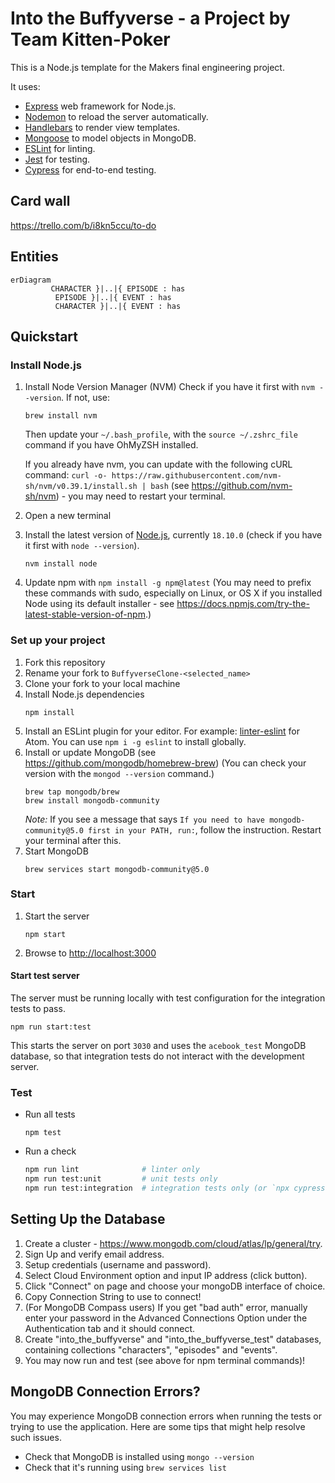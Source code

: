 # Into the Buffyverse - a Project by Team Kitten-Poker

This is a Node.js template for the Makers final engineering project.

It uses:

- [Express](https://expressjs.com/) web framework for Node.js.
- [Nodemon](https://nodemon.io/) to reload the server automatically.
- [Handlebars](https://handlebarsjs.com/) to render view templates.
- [Mongoose](https://mongoosejs.com) to model objects in MongoDB.
- [ESLint](https://eslint.org) for linting.
- [Jest](https://jestjs.io/) for testing.
- [Cypress](https://www.cypress.io/) for end-to-end testing.

## Card wall

https://trello.com/b/i8kn5ccu/to-do

## Entities

```mermaid
erDiagram
         CHARACTER }|..|{ EPISODE : has
          EPISODE }|..|{ EVENT : has
          CHARACTER }|..|{ EVENT : has
```

## Quickstart

### Install Node.js

1. Install Node Version Manager (NVM)
   Check if you have it first with `nvm --version`. If not, use:

   ```
   brew install nvm
   ```

   Then update your `~/.bash_profile`, with the `source ~/.zshrc_file` command if you have OhMyZSH installed.

   If you already have nvm, you can update with the following cURL command:
   `curl -o- https://raw.githubusercontent.com/nvm-sh/nvm/v0.39.1/install.sh | bash` (see https://github.com/nvm-sh/nvm) - you may need to restart your terminal.

2. Open a new terminal
3. Install the latest version of [Node.js](https://nodejs.org/en/), currently `18.10.0` (check if you have it first with `node --version`).
   ```
   nvm install node
   ```
4. Update npm with `npm install -g npm@latest` (You may need to prefix these commands with sudo, especially on Linux, or OS X if you installed Node using its default installer - see https://docs.npmjs.com/try-the-latest-stable-version-of-npm.)

### Set up your project

1. Fork this repository
2. Rename your fork to `BuffyverseClone-<selected_name>`
3. Clone your fork to your local machine
4. Install Node.js dependencies
   ```
   npm install
   ```
5. Install an ESLint plugin for your editor. For example: [linter-eslint](https://github.com/AtomLinter/linter-eslint) for Atom. You can use `npm i -g eslint` to install globally.
6. Install or update MongoDB (see https://github.com/mongodb/homebrew-brew)
   (You can check your version with the `mongod --version` command.)
   ```
   brew tap mongodb/brew
   brew install mongodb-community
   ```
   _Note:_ If you see a message that says `If you need to have mongodb-community@5.0 first in your PATH, run:`, follow the instruction. Restart your terminal after this.
7. Start MongoDB
   ```
   brew services start mongodb-community@5.0
   ```

### Start

1. Start the server
   ```
   npm start
   ```
2. Browse to [http://localhost:3000](http://localhost:3000)

#### Start test server

The server must be running locally with test configuration for the
integration tests to pass.

```
npm run start:test
```

This starts the server on port `3030` and uses the `acebook_test` MongoDB database,
so that integration tests do not interact with the development server.

### Test

- Run all tests
  ```
  npm test
  ```
- Run a check
  ```bash
  npm run lint              # linter only
  npm run test:unit         # unit tests only
  npm run test:integration  # integration tests only (or `npx cypress run`)
  ```

## Setting Up the Database

1. Create a cluster - https://www.mongodb.com/cloud/atlas/lp/general/try.
2. Sign Up and verify email address.
3. Setup credentials (username and password).
4. Select Cloud Environment option and input IP address (click button).
5. Click "Connect" on page and choose your mongoDB interface of choice.
6. Copy Connection String to use to connect!
7. (For MongoDB Compass users) If you get "bad auth" error, manually enter your password in the Advanced Connections Option under the Authentication tab and it should connect.
8. Create "into_the_buffyverse" and "into_the_buffyverse_test" databases, containing collections "characters", "episodes" and "events".
9. You may now run and test (see above for npm terminal commands)!

## MongoDB Connection Errors?

You may experience MongoDB connection errors when running the tests or trying to use the application. Here are some tips that might help resolve such issues.

- Check that MongoDB is installed using `mongo --version`
- Check that it's running using `brew services list`
